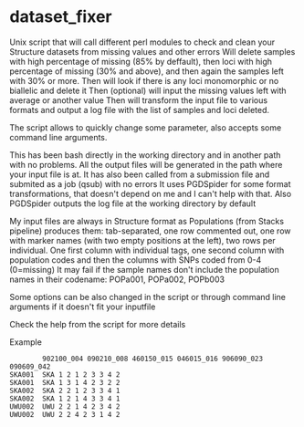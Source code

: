 # dataset_fixer
Unix script that will call different perl modules to check and clean your Structure datasets from missing values and other errors
Will delete samples with high percentage of missing (85% by deffault), then loci with high percentage of missing (30% and above), and then again the samples left with 30% or more.
Then will look if there is any loci monomorphic or no biallelic and delete it
Then (optional) will input the missing values left with average or another value
Then will transform the input file to various formats and output a log file with the list of samples and loci deleted.

The script allows to quickly change some parameter, also accepts some command line arguments.

This has been bash directly in the working directory and in another path with no problems. All the output files will be generated in the path where your input file is at.
It has also been called from a submission file and submited as a job (qsub) with no errors
It uses PGDSpider for some format transformations, that doesn't depend on me and I can't help with that. Also PGDSpider outputs the log file at the working directory by default

My input files are always in Structure format as Populations (from Stacks pipeline) produces them: tab-separated, one row commented out, one row with marker names (with two empty positions at the left), two rows per individual. One first column with individual tags, one second column with population codes and then the columns with SNPs coded from 0-4 (0=missing)
It may fail if the sample names don't include the population names in their codename: POPa001, POPa002, POPb003

Some options can be also changed in the script or through command line arguments if it doesn't fit your inputfile

Check the help from the script for more details

Example

            902100_004 090210_008 460150_015 046015_016 906090_023  090609_042
    SKA001  SKA 1 2 1 2 3 3 4 2
    SKA001  SKA 1 3 1 4 2 3 2 2
    SKA002  SKA 2 2 1 2 3 3 4 1
    SKA002  SKA 1 2 1 4 3 3 4 1
    UWU002  UWU 2 2 1 4 2 3 4 2
    UWU002  UWU 2 2 4 2 3 1 4 2
